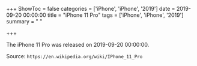 +++
ShowToc = false
categories = ['iPhone', 'iPhone', '2019']
date = 2019-09-20 00:00:00
title = "iPhone 11 Pro"
tags = ['iPhone', 'iPhone', '2019']
summary = " "

+++

The iPhone 11 Pro was released on 2019-09-20 00:00:00.

Source: `https://en.wikipedia.org/wiki/IPhone_11_Pro`


